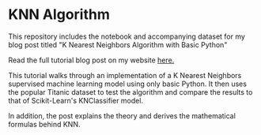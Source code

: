 # KNN Algorithm
This repository includes the notebook and accompanying dataset for my blog post titled "K Nearest Neighbors Algorithm with Basic Python"

Read the full tutorial blog post on my website [here.](http://steventchase.com/2020-07-30-KNN_Algorithm/)

This tutorial walks through an implementation of a K Nearest Neighbors supervised machine learning model using only basic Python. It then uses the popular Titanic dataset to test the algorithm and compare the results to that of Scikit-Learn's KNClassifier model.

In addition, the post explains the theory and derives the mathematical formulas behind KNN. 
